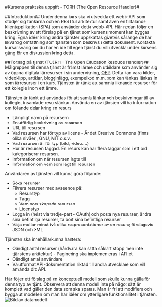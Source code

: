 #Kursens praktiska uppgift - TORH (The Open Resource Handler)#

##Introduktion##
Under denna kurs ska vi utveckla ett webb-API som stödjer sig tankarna och en RESTful arkitektur samt även en tilltalande klientapplikation (SPA) som använder detta webb-API. Här nedan följer en beskrivning av ett förslag på en tjänst som kursens moment kan byggas kring. Egna idéer kring andra tjänster uppskattas givetvis så länge de har likvärdig omfattning som tjänsten som beskrivs i detta dokument. Kontakta kursansvarig om du har en idé till egen tjänst du vill utveckla under kursens gång för en diskussion kring detta.

##Förslag på tjänst (TOERH - The Open Education Resouce Handler)##
Målgruppen till denna tjänst är främst lärare och utbildare som använder sig av öppna digitala lärresurser i sin undervisning, [OER](http://en.wikipedia.org/wiki/Open_educational_resources). Detta kan vara bilder, videoklipp, artiklar, blogginlägg, exempelkod m.m. som kan tänkas länkas in som lärresurser i en kurs. Tjänsten är tänkt att sammla liknande resurser för ett kollegie inom ett ämne.

Tjänsten är tänkt att användas för att samla länkar och beskrivningar till av kollegiet insamlade resurslänkar. Användaren av tjänsten vill ha information om följande delar kring en resurs:

* Lämpligt namn på resursern
* En utförlig beskrivning av resursen
* URL till resursen
* Vad resursen har för typ av licens - Är det Creative Commons (finns olika nivåer), GNU, MIT o.s.v.
* Vad resursen är för typ (bild, video....)
* Hur är resursen taggad. En resurs kan har flera taggar som i ett ord kategoriserar resursen.
* Information om när resursen lagts till
* Information om vem som lagt till resursen

Användaren av tjänsten vill kunna göra följande:

* Söka resurser
* Filtrera resurser med avseende på:
	* Resurstyp
	* Tagg
	* Vem som skapade resursen
	* Licenstyp
* Logga in (helst via tredje-part - OAuth) och posta nya resurser, ändra sina befintliga resurser, ta bort sina befintliga resurser
* Välja mellan minst två olika respresentationer av en resurs; förslagsvis JSON och XML


Tjänsten ska innehålla/kunna hantera:

* Oändigt antal resurser (hårdvara kan sätta såklart stopp men inte tjänstens arkitektur) - Paginering ska implementeras i API:et
* Oändligt antal användare
* Välutformat API-dokumentation riktad till andra utvecklare som vill använda ditt API.


Här följer ett förslag på en konceptuell modell som skulle kunna gälla för denna typ av tjänt. Observera att denna modell inte på något sätt är komplett vad gäller den data som ska sparas. Man är fri att modifiera och bygga ut modellen om man har idéer om ytterligare funktionallitet i tjänsten.
![Bild av datamodell](http://www.gliffy.com/go/publish/image/5258567/L.png)


